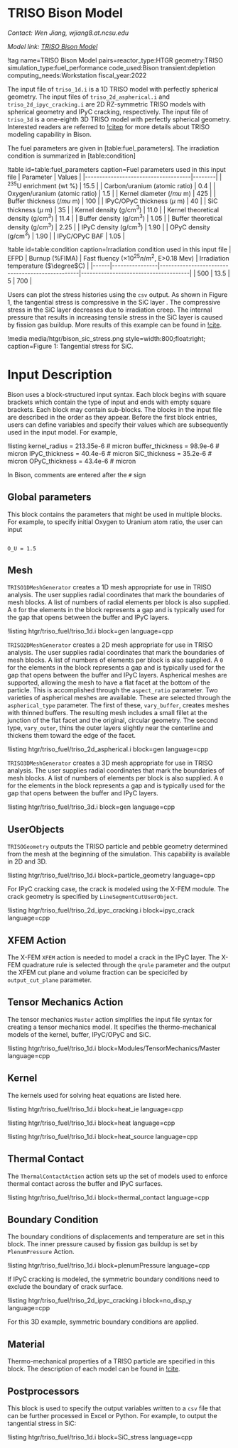 # TRISO Bison Model

*Contact: Wen Jiang, wjiang8.at.ncsu.edu*

*Model link: [TRISO Bison Model](https://github.com/idaholab/virtual_test_bed/tree/devel/htgr/triso_fuel)*

!tag name=TRISO Bison Model pairs=reactor_type:HTGR
                       geometry:TRISO
                       simulation_type:fuel_performance
                       code_used:Bison
                       transient:depletion
                       computing_needs:Workstation
                       fiscal_year:2022

The input file of `triso_1d.i` is a 1D TRISO model with perfectly spherical geometry. The input files of `triso_2d_aspherical.i` and `triso_2d_ipyc_cracking.i` are 2D RZ-symmetric TRISO models with spherical geometry and IPyC cracking, respectively. The input file of `triso_3d` is a one-eighth 3D TRISO model with perfectly spherical geometry. Interested readers are referred to [!citep](bison_triso_model) for more details about TRISO modeling capability in Bison.

The fuel parameters are given in [table:fuel_parameters]. The irradiation condition is summarized in [table:condition]

!table id=table:fuel_parameters caption=Fuel parameters used in this input file
| Parameter                           | Values |
|-------------------------------------|--------|
| $^{235}$U enrichment (wt %)         | 15.5   |
| Carbon/uranium (atomic ratio)       | 0.4    |
| Oxygen/uranium (atomic ratio)       | 1.5    |
| Kernel diameter ($/mu$ m)             | 425    |
| Buffer thickness ($/mu$ m)            | 100    |
| IPyC/OPyC thickness ($\mu$ m)         | 40     |
| SiC thickness ($\mu$ m)               | 35     |
| Kernel density (g/cm$^3$)             | 11.0   |
| Kernel theoretical density (g/cm$^3$) | 11.4   |
| Buffer density (g/cm$^3$)             | 1.05   |
| Buffer theoretical density (g/cm$^3$) | 2.25   |
| IPyC density (g/cm$^3$)               | 1.90   |
| OPyC density (g/cm$^3$)               | 1.90   |
| IPyC/OPyC BAF                       | 1.05   |

!table id=table:condition caption=Irradiation condition used in this input file
| EFPD | Burnup (%FIMA) | Fast fluency ($\times 10^25 n/m^2$, E>0.18 Mev) | Irradiation temperature ($\degree$C) |
|------|----------------|-------------------------------------------------|--------------------------------------|
| 500  | 13.5           | 5                                               | 700                                  |

Users can plot the stress histories using the `csv` output. As shown in Figure 1, the tangential stress is compressive in the SiC layer  . The compressive stress in the SiC layer decreases due to irradiation creep. The internal pressure that results in increasing tensile stress in the SiC layer is caused by fission gas buildup. More results of this example can be found in [!cite](bison_triso_model).

!media media/htgr/bison_sic_stress.png
       style=width:800;float:right;
       caption=Figure 1: Tangential stress for SiC.

# Input Description

Bison uses a block-structured input syntax. Each block begins with square
brackets which contain the type of input and ends with empty square
brackets. Each block may contain sub-blocks. The blocks in the input
file are described in the order as they appear.
Before the first block entries, users can define variables and specify
their values which are subsequently used in the input model.  For example,

!listing
kernel_radius = 213.35e-6 # micron
buffer_thickness = 98.9e-6 # micron
IPyC_thickness = 40.4e-6 # micron
SiC_thickness = 35.2e-6 # micron
OPyC_thickness = 43.4e-6 # micron

In Bison, comments are entered after the `#` sign

## Global parameters

This block contains the parameters that might be used in multiple blocks.  For example, to specify initial Oxygen to Uranium atom ratio, the user can input

```language=bash

O_U	= 1.5

```

## Mesh

`TRISO1DMeshGenerator` creates a 1D mesh appropriate for use in TRISO analysis.
The user supplies radial coordinates that mark the boundaries of mesh blocks.  A
list of numbers of radial elements per block is also supplied. A `0` for the
elements in the block represents a gap and is typically used for the gap that
opens between the buffer and IPyC layers.

!listing htgr/triso_fuel/triso_1d.i block=gen language=cpp

`TRISO2DMeshGenerator` creates a 2D mesh appropriate for use in TRISO analysis.  The user supplies radial coordinates that mark the boundaries of mesh blocks.  A list of numbers of elements per block is also supplied. A `0` for the elements in the block represents a gap and is typically used for the gap that opens between the buffer and IPyC layers. Aspherical meshes are supported, allowing the mesh to have a flat facet at the bottom of the particle.  This is accomplished through the `aspect_ratio` parameter. Two varieties of aspherical meshes are available.  These are selected through the `aspherical_type` parameter.  The first of these, `vary_buffer`, creates meshes with thinned buffers.  The resulting mesh includes a small fillet at the junction of the flat facet and the original, circular geometry.  The second type, `vary_outer`, thins the outer layers slightly near the centerline and thickens them toward the edge of the facet.

!listing htgr/triso_fuel/triso_2d_aspherical.i block=gen language=cpp

`TRISO3DMeshGenerator` creates a 3D mesh appropriate for use in TRISO analysis.  The user supplies radial coordinates that mark the boundaries of mesh blocks.  A list of numbers of elements per block is also supplied. A `0` for the elements in the block represents a gap and is typically used for the gap that opens between the buffer and IPyC layers.

!listing htgr/triso_fuel/triso_3d.i block=gen language=cpp

## UserObjects

`TRISOGeometry` outputs the TRISO particle and pebble geometry determined from the mesh at the beginning of the simulation. This capability is available in 2D and 3D.

!listing htgr/triso_fuel/triso_1d.i block=particle_geometry language=cpp

For IPyC cracking case, the crack is modeled using the X-FEM module. The crack geometry is specified by `LineSegmentCutUserObject`.

!listing htgr/triso_fuel/triso_2d_ipyc_cracking.i block=ipyc_crack language=cpp

## XFEM Action

The X-FEM `XFEM` action is needed to model a crack in the IPyC layer. The X-FEM quadrature rule is selected through the `qrule` parameter and the output the XFEM cut plane and volume fraction can be specicifed by `output_cut_plane` parameter.

## Tensor Mechanics Action

The tensor mechanics `Master` action simplifies the input file syntax for creating a tensor mechanics model. It specifies the thermo-mechanical models of the kernel, buffer, IPyC/OPyC and SiC.

!listing htgr/triso_fuel/triso_1d.i block=Modules/TensorMechanics/Master language=cpp

## Kernel

The kernels used for solving heat equations are listed here.

!listing htgr/triso_fuel/triso_1d.i block=heat_ie language=cpp

!listing htgr/triso_fuel/triso_1d.i block=heat language=cpp

!listing htgr/triso_fuel/triso_1d.i block=heat_source language=cpp

## Thermal Contact

The `ThermalContactAction` action sets up the set of models used to enforce thermal contact across the buffer and IPyC surfaces.

!listing htgr/triso_fuel/triso_1d.i block=thermal_contact language=cpp

## Boundary Condition

The boundary conditions of displacements and temperature are set in this block. The inner pressure caused by fission gas buildup is set by `PlenumPressure` Action.

!listing htgr/triso_fuel/triso_1d.i block=plenumPressure language=cpp

If IPyC cracking is modeled, the symmetric boundary conditions need to exclude the boundary of crack surface.

!listing htgr/triso_fuel/triso_2d_ipyc_cracking.i block=no_disp_y language=cpp

For this 3D example, symmetric boundary conditions are applied.

## Material

Thermo-mechanical properties of a TRISO particle are specified in this block. The description of each model can be found in [!cite](bison_triso_model).

## Postprocessors

This block is used to specify the output variables written to a `csv` file that can be further processed in Excel or Python. For example, to output the tangential stress in SiC:

!listing htgr/triso_fuel/triso_1d.i block=SiC_stress language=cpp
